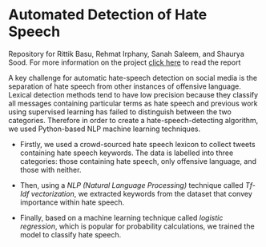 # Automated Detection of Hate Speech

Repository for Rittik Basu, Rehmat Irphany, Sanah Saleem, and Shaurya Sood.
For more information on the project [click here](https://docs.google.com/document/d/1DQqylMDdDANnePqJwtOnycg6JS85KcJbqYFKYoQHI2Y/edit?usp=sharing) to read the report


A key challenge for automatic hate-speech detection on social media is the separation of hate speech from other instances of offensive language. Lexical detection methods tend to have low precision because they classify all messages containing particular terms as hate speech and previous work using supervised learning has failed to distinguish between the two categories. Therefore in order to create a hate-speech-detecting algorithm, we used Python-based NLP machine learning techniques.

* Firstly, we used a crowd-sourced hate speech lexicon to collect tweets containing hate speech keywords. The data is labelled into three categories: those containing hate speech, only offensive language, and those with neither.

* Then, using a *NLP (Natural Language Processing)* technique called *Tf-Idf vectorization*, we extracted keywords from the dataset that convey importance within hate speech.

* Finally, based on a machine learning technique called *logistic regression*, which is popular for probability calculations, we trained the model to classify hate speech.


